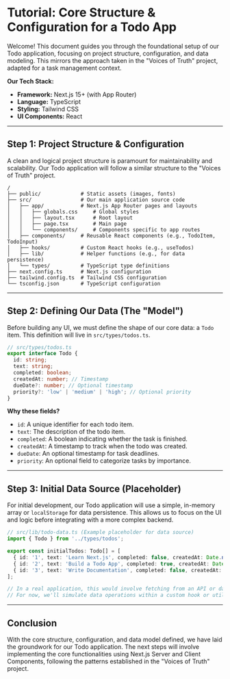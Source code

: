 # Tutorial: Core Structure & Configuration for a Todo App

Welcome! This document guides you through the foundational setup of our Todo application, focusing on project structure, configuration, and data modeling. This mirrors the approach taken in the "Voices of Truth" project, adapted for a task management context.

**Our Tech Stack:**
*   **Framework:** Next.js 15+ (with App Router)
*   **Language:** TypeScript
*   **Styling:** Tailwind CSS
*   **UI Components:** React

---

## Step 1: Project Structure & Configuration
A clean and logical project structure is paramount for maintainability and scalability. Our Todo application will follow a similar structure to the "Voices of Truth" project.

```
/
├── public/             # Static assets (images, fonts)
├── src/                # Our main application source code
│   ├── app/            # Next.js App Router pages and layouts
│   │   ├── globals.css     # Global styles
│   │   ├── layout.tsx      # Root layout
│   │   ├── page.tsx        # Main page
│   │   └── components/     # Components specific to app routes
│   ├── components/     # Reusable React components (e.g., TodoItem, TodoInput)
│   ├── hooks/          # Custom React hooks (e.g., useTodos)
│   ├── lib/            # Helper functions (e.g., for data persistence)
│   └── types/          # TypeScript type definitions
├── next.config.ts      # Next.js configuration
├── tailwind.config.ts  # Tailwind CSS configuration
└── tsconfig.json       # TypeScript configuration
```

---

## Step 2: Defining Our Data (The "Model")
Before building any UI, we must define the shape of our core data: a `Todo` item. This definition will live in `src/types/todos.ts`.

```typescript
// src/types/todos.ts
export interface Todo {
  id: string;
  text: string;
  completed: boolean;
  createdAt: number; // Timestamp
  dueDate?: number; // Optional timestamp
  priority?: 'low' | 'medium' | 'high'; // Optional priority
}
```

**Why these fields?**
*   `id`: A unique identifier for each todo item.
*   `text`: The description of the todo item.
*   `completed`: A boolean indicating whether the task is finished.
*   `createdAt`: A timestamp to track when the todo was created.
*   `dueDate`: An optional timestamp for task deadlines.
*   `priority`: An optional field to categorize tasks by importance.

---

## Step 3: Initial Data Source (Placeholder)
For initial development, our Todo application will use a simple, in-memory array or `localStorage` for data persistence. This allows us to focus on the UI and logic before integrating with a more complex backend.

```typescript
// src/lib/todo-data.ts (Example placeholder for data source)
import { Todo } from '../types/todos';

export const initialTodos: Todo[] = [
  { id: '1', text: 'Learn Next.js', completed: false, createdAt: Date.now() },
  { id: '2', text: 'Build a Todo App', completed: true, createdAt: Date.now() - 86400000 },
  { id: '3', text: 'Write Documentation', completed: false, createdAt: Date.now() + 86400000, dueDate: Date.now() + 86400000, priority: 'high' },
];

// In a real application, this would involve fetching from an API or database.
// For now, we'll simulate data operations within a custom hook or utility functions.
```

---

## Conclusion
With the core structure, configuration, and data model defined, we have laid the groundwork for our Todo application. The next steps will involve implementing the core functionalities using Next.js Server and Client Components, following the patterns established in the "Voices of Truth" project.

